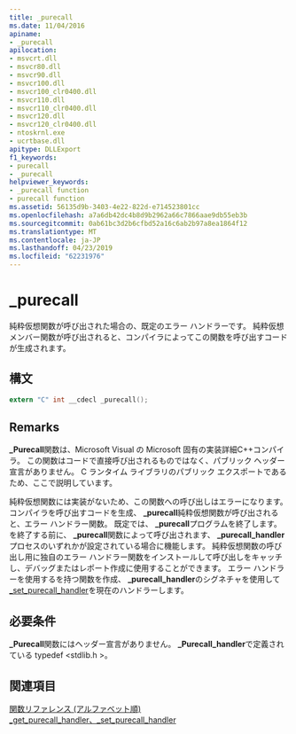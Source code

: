 ```yaml
---
title: _purecall
ms.date: 11/04/2016
apiname:
- _purecall
apilocation:
- msvcrt.dll
- msvcr80.dll
- msvcr90.dll
- msvcr100.dll
- msvcr100_clr0400.dll
- msvcr110.dll
- msvcr110_clr0400.dll
- msvcr120.dll
- msvcr120_clr0400.dll
- ntoskrnl.exe
- ucrtbase.dll
apitype: DLLExport
f1_keywords:
- purecall
- _purecall
helpviewer_keywords:
- _purecall function
- purecall function
ms.assetid: 56135d9b-3403-4e22-822d-e714523801cc
ms.openlocfilehash: a7a6db42dc4b8d9b2962a66c7866aae9db55eb3b
ms.sourcegitcommit: 0ab61bc3d2b6cfbd52a16c6ab2b97a8ea1864f12
ms.translationtype: MT
ms.contentlocale: ja-JP
ms.lasthandoff: 04/23/2019
ms.locfileid: "62231976"
---
```

# <a name="purecall"></a>_purecall

純粋仮想関数が呼び出された場合の、既定のエラー ハンドラーです。 純粋仮想メンバー関数が呼び出されると、コンパイラによってこの関数を呼び出すコードが生成されます。

## <a name="syntax"></a>構文

```C
extern "C" int __cdecl _purecall();
```

## <a name="remarks"></a>Remarks

**_Purecall**関数は、Microsoft Visual の Microsoft 固有の実装詳細C++コンパイラ。 この関数はコードで直接呼び出されるものではなく、パブリック ヘッダー宣言がありません。 C ランタイム ライブラリのパブリック エクスポートであるため、ここで説明しています。

純粋仮想関数には実装がないため、この関数への呼び出しはエラーになります。 コンパイラを呼び出すコードを生成、 **_purecall**純粋仮想関数が呼び出されると、エラー ハンドラー関数。 既定では、 **_purecall**プログラムを終了します。 を終了する前に、 **_purecall**関数によって呼び出されます、 **_purecall_handler**プロセスのいずれかが設定されている場合に機能します。 純粋仮想関数の呼び出し用に独自のエラー ハンドラー関数をインストールして呼び出しをキャッチし、デバッグまたはレポート作成に使用することができます。 エラー ハンドラーを使用するを持つ関数を作成、 **_purecall_handler**のシグネチャを使用して[_set_purecall_handler](get-purecall-handler-set-purecall-handler.md)を現在のハンドラーします。

## <a name="requirements"></a>必要条件

**_Purecall**関数にはヘッダー宣言がありません。 **_Purecall_handler**で定義されている typedef \<stdlib.h >。

## <a name="see-also"></a>関連項目

[関数リファレンス (アルファベット順)](crt-alphabetical-function-reference.md)<br/>
[_get_purecall_handler、_set_purecall_handler](get-purecall-handler-set-purecall-handler.md)<br/>
